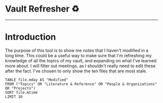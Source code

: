 # Vault Refresher ♻
---
# Introduction
The purpose of this tool is to show me notes that I haven't modified in a long time. This could be a useful way to make sure that I'm refreshing my knowledge of all the topics of my vault, and expanding on what I've learned more about. I will filter out meetings, as I shouldn't really need to edit these after the fact. I've chosen to only show the ten files that are most stale.

```dataview
TABLE file.mday AS "Modified"
FROM ("Topics" OR "Literature & Reference" OR "People & Organizations" OR "Projects")
SORT file.mtime
LIMIT 10
```